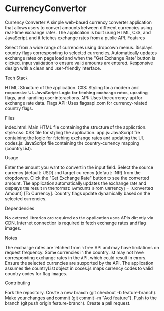 # CurrencyConvertor
Currency Converter
A simple web-based currency converter application that allows users to convert amounts between different currencies using real-time exchange rates. The application is built using HTML, CSS, and JavaScript, and it fetches exchange rates from a public API.
Features

Select from a wide range of currencies using dropdown menus.
Displays country flags corresponding to selected currencies.
Automatically updates exchange rates on page load and when the "Get Exchange Rate" button is clicked.
Input validation to ensure valid amounts are entered.
Responsive design with a clean and user-friendly interface.

Tech Stack

HTML: Structure of the application.
CSS: Styling for a modern and responsive UI.
JavaScript: Logic for fetching exchange rates, updating flags, and handling user interactions.
API: Uses the currency-api for exchange rate data.
Flags API: Uses flagsapi.com for currency-related country flags.

Files

index.html: Main HTML file containing the structure of the application.
style.css: CSS file for styling the application.
app.js: JavaScript file containing the logic for fetching exchange rates and updating the UI.
codes.js: JavaScript file containing the country-currency mapping (countryList).



Usage

Enter the amount you want to convert in the input field.
Select the source currency (default: USD) and target currency (default: INR) from the dropdowns.
Click the "Get Exchange Rate" button to see the converted amount.
The application automatically updates the exchange rate and displays the result in the format: [Amount] [From Currency] = [Converted Amount] [To Currency].
Country flags update dynamically based on the selected currencies.

Dependencies

No external libraries are required as the application uses APIs directly via CDN.
Internet connection is required to fetch exchange rates and flag images.

Notes

The exchange rates are fetched from a free API and may have limitations on request frequency.
Some currencies in the countryList may not have corresponding exchange rates in the API, which could result in errors. Ensure the selected currencies are supported by the API.
The application assumes the countryList object in codes.js maps currency codes to valid country codes for flag images.

Contributing

Fork the repository.
Create a new branch (git checkout -b feature-branch).
Make your changes and commit (git commit -m "Add feature").
Push to the branch (git push origin feature-branch).
Create a pull request.
